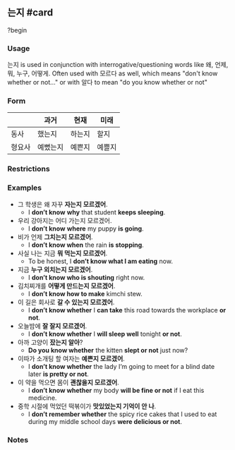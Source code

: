 ## 는지 #card
?begin
### Usage
는지 is used in conjunction with interrogative/questioning words like 왜, 언제, 뭐, 누구, 어떻게. Often used with 모르다 as well, which means "don't know whether or not..." or with 알다 to mean "do you know whether or not"
### Form
|     | 과거   | 현재  | 미래  |
| --- | ---- | --- | --- |
| 동사  | 했는지  | 하는지 | 할지  |
| 형요사 | 예뻤는지 | 예쁜지 | 예쁠지 |
### Restrictions
### Examples
* 그 학생은 왜 자꾸 **자는지 모르겠어**.
	* I **don’t know** **why** that student **keeps sleeping**.
* 우리 강아지는 어디 가는지 모르겠어.
	* I **don’t know** **where** my puppy **is going**.
* 비가 언제 **그치는지 모르겠어**.
	* I **don’t know when** the rain **is stopping**.
* 사실 나는 지금 **뭐 먹는지 모르겠어**.
	* To be honest, I **don’t know what I am eating** now.
* 지금 **누구 외치는지 모르겠어**.
	* I **don’t know who is shouting** right now.
* 김치찌개를 **어떻게 만드는지 모르겠어**.
	* I **don’t know how to make** kimchi stew.
* 이 길은 회사로 **갈 수 있는지 모르겠어**.
	* I **don’t know whether** I **can take** this road towards the workplace **or not**.
* 오늘밤에 **잘 잘지 모르겠어**.
	* I **don’t know whether** I **will sleep well** tonight **or not**.
* 아까 고양이 **잤는지 알아**?
	* **Do you know whether** the kitten **slept or not** just now?
* 이따가 소개팅 할 여자는 **예쁜지 모르겠어**.
	* I **don’t know whether** the lady I’m going to meet for a blind date later **is pretty or not**.
* 이 약을 먹으면 몸이 **괜찮을지 모르겠어**.
	* I **don’t know whether** my body **will be fine or not** if I eat this medicine.
* 중학 시절에 먹었던 떡볶이가 **맛있었는지 기억이 안 나**.
	* I **don’t remember whether** the spicy rice cakes that I used to eat during my middle school days **were delicious or not**.
### Notes
<!--SR:!2025-08-04,147,250-->
